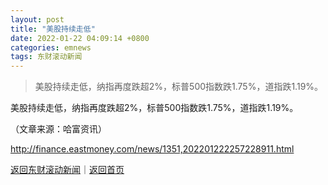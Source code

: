 ```yaml
---
layout: post
title: "美股持续走低"
date: 2022-01-22 04:09:14 +0800
categories: emnews
tags: 东财滚动新闻
---
```

> 美股持续走低，纳指再度跌超2%，标普500指数跌1.75%，道指跌1.19%。

<p>美股持续走低，纳指再度跌超2%，标普500指数跌1.75%，道指跌1.19%。</p><p class="em_media">（文章来源：哈富资讯）</p>

<http://finance.eastmoney.com/news/1351,202201222257228911.html>

[返回东财滚动新闻](//finews.withounder.com/emnews/)｜[返回首页](//finews.withounder.com/)